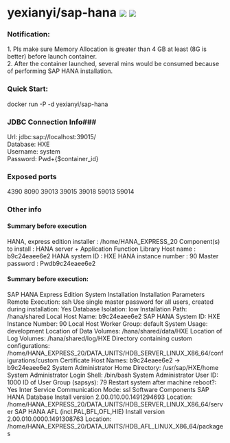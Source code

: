 # yexianyi/sap-hana [![](https://images.microbadger.com/badges/image/yexianyi/sap-hana.svg)](https://microbadger.com/images/yexianyi/sap-hana "Get your own image badge on microbadger.com") [![](https://images.microbadger.com/badges/version/yexianyi/sap-hana.svg)](https://microbadger.com/images/yexianyi/sap-hana "Get your own version badge on microbadger.com")

<h3>Notification:</h3>
1. Pls make sure Memory Allocation is greater than 4 GB at least (8G is better) before launch container. </br>
2. After the container launched, several mins would be consumed because of performing SAP HANA installation. </br>

<h3>Quick Start:</h3>
docker run -P -d yexianyi/sap-hana

<h3>JDBC Connection Info###</h3>
Url: jdbc:sap://localhost:39015/ </br>
Database: HXE </br>
Username: system </br>
Password: Pwd+{$container_id} </br>

<h3>Exposed ports</h3>
4390 8090 39013 39015 39018 59013 59014 </br>

<h3>Other info</h3>
<h4>Summary before execution</h4>

HANA, express edition installer : /home/HANA_EXPRESS_20
  Component(s) to install       : HANA server + Application Function Library
  Host name                     : b9c24eaee6e2
  HANA system ID                : HXE
  HANA instance number          : 90
  Master password               : Pwdb9c24eaee6e2

<h4>Summary before execution: </h4>

SAP HANA Express Edition System Installation
   Installation Parameters
      Remote Execution: ssh
      Use single master password for all users, created during installation: Yes
      Database Isolation: low
      Installation Path: /hana/shared
      Local Host Name: b9c24eaee6e2
      SAP HANA System ID: HXE
      Instance Number: 90
      Local Host Worker Group: default
      System Usage: development
      Location of Data Volumes: /hana/shared/data/HXE
      Location of Log Volumes: /hana/shared/log/HXE
      Directory containing custom configurations: /home/HANA_EXPRESS_20/DATA_UNITS/HDB_SERVER_LINUX_X86_64/configurations/custom
      Certificate Host Names: b9c24eaee6e2 -> b9c24eaee6e2
      System Administrator Home Directory: /usr/sap/HXE/home
      System Administrator Login Shell: /bin/bash
      System Administrator User ID: 1000
      ID of User Group (sapsys): 79
      Restart system after machine reboot?: Yes
      Inter Service Communication Mode: ssl
   Software Components
      SAP HANA Database
         Install version 2.00.010.00.1491294693
         Location: /home/HANA_EXPRESS_20/DATA_UNITS/HDB_SERVER_LINUX_X86_64/server
      SAP HANA AFL (incl.PAL,BFL,OFL,HIE)
         Install version 2.00.010.0000.1491308763
         Location: /home/HANA_EXPRESS_20/DATA_UNITS/HDB_AFL_LINUX_X86_64/packages
